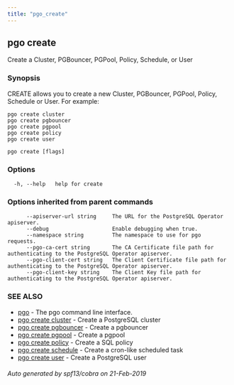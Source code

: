 ```yaml
---
title: "pgo_create"
---
```

## pgo create

Create a Cluster, PGBouncer, PGPool, Policy, Schedule, or User

### Synopsis

CREATE allows you to create a new Cluster, PGBouncer, PGPool, Policy, Schedule or User. For example: 

    pgo create cluster
    pgo create pgbouncer
    pgo create pgpool
    pgo create policy
    pgo create user

```
pgo create [flags]
```

### Options

```
  -h, --help   help for create
```

### Options inherited from parent commands

```
      --apiserver-url string     The URL for the PostgreSQL Operator apiserver.
      --debug                    Enable debugging when true.
      --namespace string         The namespace to use for pgo requests.
      --pgo-ca-cert string       The CA Certificate file path for authenticating to the PostgreSQL Operator apiserver.
      --pgo-client-cert string   The Client Certificate file path for authenticating to the PostgreSQL Operator apiserver.
      --pgo-client-key string    The Client Key file path for authenticating to the PostgreSQL Operator apiserver.
```

### SEE ALSO

* [pgo](/commands/pgo/)	 - The pgo command line interface.
* [pgo create cluster](/commands/pgo_create_cluster/)	 - Create a PostgreSQL cluster
* [pgo create pgbouncer](/commands/pgo_create_pgbouncer/)	 - Create a pgbouncer 
* [pgo create pgpool](/commands/pgo_create_pgpool/)	 - Create a pgpool 
* [pgo create policy](/commands/pgo_create_policy/)	 - Create a SQL policy
* [pgo create schedule](/commands/pgo_create_schedule/)	 - Create a cron-like scheduled task
* [pgo create user](/commands/pgo_create_user/)	 - Create a PostgreSQL user

###### Auto generated by spf13/cobra on 21-Feb-2019
